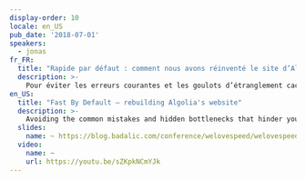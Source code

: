 ```yaml
---
display-order: 10
locale: en_US
pub_date: '2018-07-01'
speakers:
  - jonas
fr_FR:
  title: "Rapide par défaut : comment nous avons réinventé le site d’Algolia"
  description: >-
    Pour éviter les erreurs courantes et les goulots d’étranglement cachés qui empêchent votre site d’aller vite sur tous les appareils et dans toutes les conditions réseau, il est nécessaire de considérer plusieurs options et de choisir celle qui fonctionne le mieux pour vous. Vous découvrirez que les bonnes pratiques et les conseils courants ne s'appliqueront pas toujours et vous pourriez même constater qu’ils nuisent à la performance de votre site Web.
en_US:
  title: "Fast By Default — rebuilding Algolia's website"
  description: >-
    Avoiding the common mistakes and hidden bottlenecks that hinder your site from going fast on all devices and different network conditions by considering multiple options and choosing the one that works best for you. Best practices and common tips do not always apply and you might actually find that they hurt your website’s performance.
  slides:
    name: ~ https://blog.badalic.com/conference/welovespeed/welovespeed
  video:
    name: ~
    url: https://youtu.be/sZKpkNCmYJk
---
```


